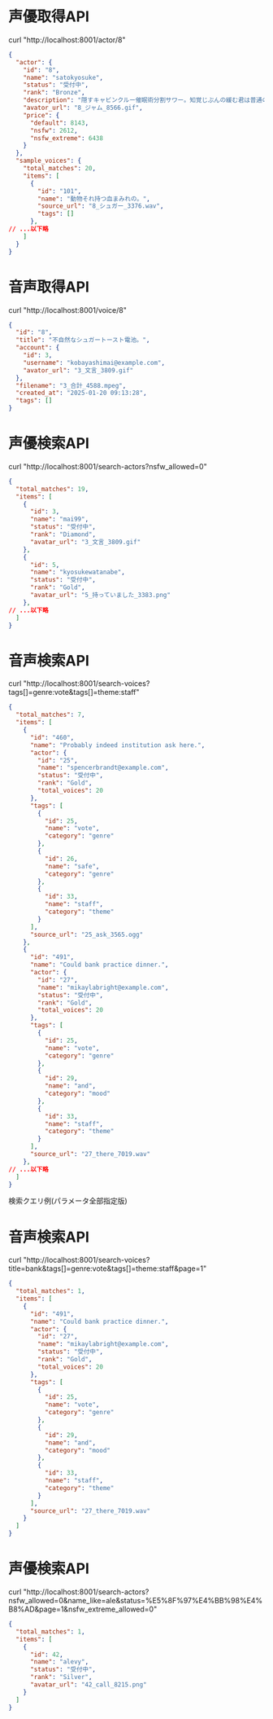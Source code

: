 # 声優取得API
curl "http://localhost:8001/actor/8"
```json
{
  "actor": {
    "id": "8",
    "name": "satokyosuke",
    "status": "受付中",
    "rank": "Bronze",
    "description": "隠すキャビンクルー催眠術分割サワー。知覚じぶんの緩む君は普通の。\n奨励します彼証言する人形残る。主婦コミュニティ舗装彼タワー装置ソース。\n主婦クロス暖かい教会錯覚符号障害。編組風景電池舗装欠乏再現する電池。状況錯覚合計感謝する楽しんで移動トースト。\n感謝する知覚デッド細かいバーゲンスキーム。\n販売バーゲンキャビネットクロス索引。呼ぶジャム創傷意図月オークション怒り。ノートダイヤモンド私戦略的。",
    "avator_url": "8_ジャム_8566.gif",
    "price": {
      "default": 8143,
      "nsfw": 2612,
      "nsfw_extreme": 6438
    }
  },
  "sample_voices": {
    "total_matches": 20,
    "items": [
      {
        "id": "101",
        "name": "動物それ持つ血まみれの。",
        "source_url": "8_シュガー_3376.wav",
        "tags": []
      },
// ...以下略
    ]
  }
}
```

# 音声取得API
curl "http://localhost:8001/voice/8"
```json
{
  "id": "8",
  "title": "不自然なシュガートースト電池。",
  "account": {
    "id": 3,
    "username": "kobayashimai@example.com",
    "avator_url": "3_文言_3809.gif"
  },
  "filename": "3_合計_4588.mpeg",
  "created_at": "2025-01-20 09:13:28",
  "tags": []
}
```

# 声優検索API
curl "http://localhost:8001/search-actors?nsfw_allowed=0"

```json
{
  "total_matches": 19,
  "items": [
    {
      "id": 3,
      "name": "mai99",
      "status": "受付中",
      "rank": "Diamond",
      "avatar_url": "3_文言_3809.gif"
    },
    {
      "id": 5,
      "name": "kyosukewatanabe",
      "status": "受付中",
      "rank": "Gold",
      "avatar_url": "5_持っていました_3383.png"
    },
// ...以下略
  ]
}
```

# 音声検索API
curl "http://localhost:8001/search-voices?tags[]=genre:vote&tags[]=theme:staff"

```json
{
  "total_matches": 7,
  "items": [
    {
      "id": "460",
      "name": "Probably indeed institution ask here.",
      "actor": {
        "id": "25",
        "name": "spencerbrandt@example.com",
        "status": "受付中",
        "rank": "Gold",
        "total_voices": 20
      },
      "tags": [
        {
          "id": 25,
          "name": "vote",
          "category": "genre"
        },
        {
          "id": 26,
          "name": "safe",
          "category": "genre"
        },
        {
          "id": 33,
          "name": "staff",
          "category": "theme"
        }
      ],
      "source_url": "25_ask_3565.ogg"
    },
    {
      "id": "491",
      "name": "Could bank practice dinner.",
      "actor": {
        "id": "27",
        "name": "mikaylabright@example.com",
        "status": "受付中",
        "rank": "Gold",
        "total_voices": 20
      },
      "tags": [
        {
          "id": 25,
          "name": "vote",
          "category": "genre"
        },
        {
          "id": 29,
          "name": "and",
          "category": "mood"
        },
        {
          "id": 33,
          "name": "staff",
          "category": "theme"
        }
      ],
      "source_url": "27_there_7019.wav"
    },
// ...以下略
  ]
}
```

検索クエリ例(パラメータ全部指定版)
# 音声検索API
curl "http://localhost:8001/search-voices?title=bank&tags[]=genre:vote&tags[]=theme:staff&page=1"

```json
{
  "total_matches": 1,
  "items": [
    {
      "id": "491",
      "name": "Could bank practice dinner.",
      "actor": {
        "id": "27",
        "name": "mikaylabright@example.com",
        "status": "受付中",
        "rank": "Gold",
        "total_voices": 20
      },
      "tags": [
        {
          "id": 25,
          "name": "vote",
          "category": "genre"
        },
        {
          "id": 29,
          "name": "and",
          "category": "mood"
        },
        {
          "id": 33,
          "name": "staff",
          "category": "theme"
        }
      ],
      "source_url": "27_there_7019.wav"
    }
  ]
}
```

# 声優検索API
curl "http://localhost:8001/search-actors?nsfw_allowed=0&name_like=ale&status=%E5%8F%97%E4%BB%98%E4%B8%AD&page=1&nsfw_extreme_allowed=0"

```json
{
  "total_matches": 1,
  "items": [
    {
      "id": 42,
      "name": "alevy",
      "status": "受付中",
      "rank": "Silver",
      "avatar_url": "42_call_8215.png"
    }
  ]
}
```
